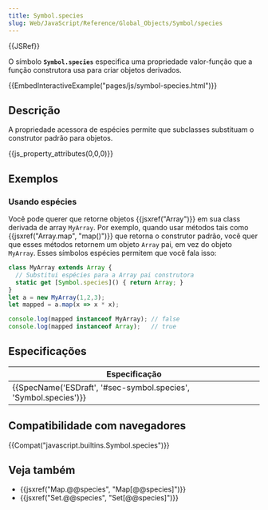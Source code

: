 ```yaml
---
title: Symbol.species
slug: Web/JavaScript/Reference/Global_Objects/Symbol/species
---
```


{{JSRef}}

O símbolo **`Symbol.species`** especifica uma propriedade valor-função que a função construtora usa para criar objetos derivados.

{{EmbedInteractiveExample("pages/js/symbol-species.html")}}

## Descrição

A propriedade acessora de espécies permite que subclasses substituam o construtor padrão para objetos.

{{js_property_attributes(0,0,0)}}

## Exemplos

### Usando espécies

Você pode querer que retorne objetos {{jsxref("Array")}} em sua class derivada de array `MyArray`. Por exemplo, quando usar métodos tais como {{jsxref("Array.map", "map()")}} que retorna o construtor padrão, você quer que esses métodos retornem um objeto `Array` pai, em vez do objeto `MyArray`. Esses símbolos espécies permitem que você fala isso:

```js
class MyArray extends Array {
  // Substitui espécies para a Array pai construtora
  static get [Symbol.species]() { return Array; }
}
let a = new MyArray(1,2,3);
let mapped = a.map(x => x * x);

console.log(mapped instanceof MyArray); // false
console.log(mapped instanceof Array);   // true
```

## Especificações

| Especificação                                                                        |
| ------------------------------------------------------------------------------------ |
| {{SpecName('ESDraft', '#sec-symbol.species', 'Symbol.species')}} |

## Compatibilidade com navegadores

{{Compat("javascript.builtins.Symbol.species")}}

## Veja também

- {{jsxref("Map.@@species", "Map[@@species]")}}
- {{jsxref("Set.@@species", "Set[@@species]")}}
